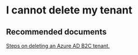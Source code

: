  <properties
	pageTitle="Business to Consumer (B2C)/How to delete my tenant"
	description="Business to Consumer (B2C)/How to delete my tenant"
	service="microsoft.activedirectory"
	resource="activedirectory"
	authors="parakhj"
	displayOrder="1"
	selfHelpType="resource"
	supportTopicIds="32416703"
	resourceTags=""
	productPesIds="14785"
	cloudEnvironments="public"
/>

# I cannot delete my tenant


## **Recommended documents**
[Steps on deleting an Azure AD B2C tenant.](https://support.microsoft.com/help/3112170/-cannot-delete-error-when-you-try-to-delete-a-b2c-directory-in-azure-ad)
